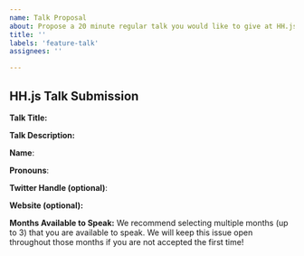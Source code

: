```yaml
---
name: Talk Proposal
about: Propose a 20 minute regular talk you would like to give at HH.js
title: ''
labels: 'feature-talk'
assignees: ''

---
```


## HH.js Talk Submission

**Talk Title:**

**Talk Description:**

**Name**:

**Pronouns**:

**Twitter Handle (optional)**:

**Website (optional):**

**Months Available to Speak:** We recommend selecting multiple months (up to 3) that you are available to speak. We will keep this issue open throughout those months if you are not accepted the first time!
